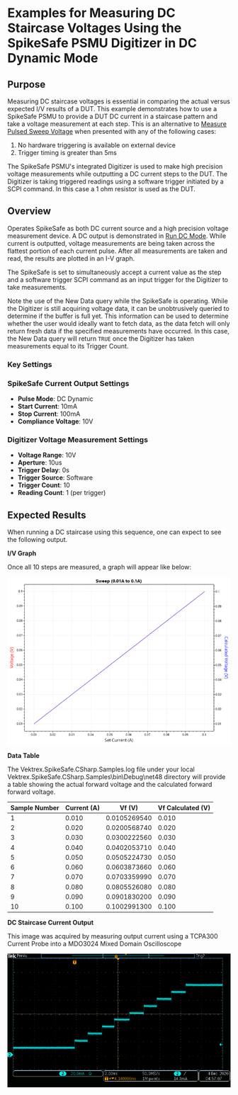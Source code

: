 # Examples for Measuring DC Staircase Voltages Using the SpikeSafe PSMU Digitizer in DC Dynamic Mode

## Purpose
Measuring DC staircase voltages is essential in comparing the actual versus expected I/V results of a DUT. This example demonstrates how to use a SpikeSafe PSMU to provide a DUT DC current in a staircase pattern and take a voltage measurement at each step. This is an alternative to [Measure Pulsed Sweep Voltage](../../MakingIntegratedVoltageMeasurements/MeasurePulsedSweepVoltage) when presented with any of the following cases:
1. No hardware triggering is available on external device
1. Trigger timing is greater than 5ms

The SpikeSafe PSMU's integrated Digitizer is used to make high precision voltage measurements while outputting a DC current steps to the DUT. The Digitizer is taking triggered readings using a software trigger initiated by a SCPI command. In this case a 1 ohm resistor is used as the DUT.

## Overview 
Operates SpikeSafe as both DC current source and a high precision voltage measurement device. A DC output is demonstrated in [Run DC Mode](../../RunSpikeSafeOperatingModes/RunDc). While current is outputted, voltage measurements are being taken across the flattest portion of each current pulse. After all measurements are taken and read, the results are plotted in an I-V graph.

The SpikeSafe is set to simultaneously accept a current value as the step and a software trigger SCPI command as an input trigger for the Digitizer to take measurements. 

Note the use of the New Data query while the SpikeSafe is operating. While the Digitizer is still acquiring voltage data, it can be unobtrusively queried to determine if the buffer is full yet. This information can be used to determine whether the user would ideally want to fetch data, as the data fetch will only return fresh data if the specified measurements have occurred. In this case, the New Data query will return `TRUE` once the Digitizer has taken measurements equal to its Trigger Count.

### Key Settings

### SpikeSafe Current Output Settings
- **Pulse Mode**: DC Dynamic
- **Start Current**: 10mA
- **Stop Current**: 100mA
- **Compliance Voltage**: 10V

### Digitizer Voltage Measurement Settings
- **Voltage Range**: 10V
- **Aperture**: 10us
- **Trigger Delay**: 0s
- **Trigger Source**: Software
- **Trigger Count**: 10
- **Reading Count**: 1 (per trigger)

## Expected Results
When running a DC staircase using this sequence, one can expect to see the following output.

**I/V Graph**

Once all 10 steps are measured, a graph will appear like below:

![](dc_staircase_graph.png)

**Data Table**

The Vektrex.SpikeSafe.CSharp.Samples.log file under your local Vektrex.SpikeSafe.CSharp.Samples\bin\Debug\net48 directory will provide a table showing the actual forward voltage and the calculated forward forward voltage.

Sample Number  |   Current (A)     |       Vf (V)   |    Vf Calculated (V)
-------------  | ------------- | ------------- | -------------
1      |      0.010    |    0.0105269540   |   0.010
2      |      0.020    |    0.0200568740   |   0.020
3      |      0.030    |    0.0300222560   |   0.030
4      |      0.040    |    0.0402053710   |   0.040
5      |      0.050    |    0.0505224730   |   0.050
6      |      0.060    |    0.0603873660   |   0.060
7      |      0.070    |    0.0703359990   |   0.070
8      |      0.080    |    0.0805526080   |   0.080
9      |      0.090    |    0.0901830200   |   0.090
10      |      0.100    |    0.1002991300   |   0.100

**DC Staircase Current Output**

This image was acquired by measuring output current using a TCPA300 Current Probe into a MDO3024 Mixed Domain Oscilloscope

![](dc_staircase_output.png)
